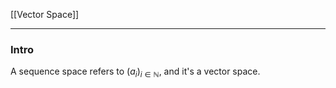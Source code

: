 [[Vector Space]]

---
### **Intro**

A sequence space refers to $(a_i)_{i\in \mathbb N}$, and it's a vector space. 